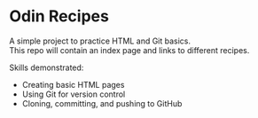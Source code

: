 # Odin Recipes

A simple project to practice HTML and Git basics.  
This repo will contain an index page and links to different recipes.  

Skills demonstrated:
- Creating basic HTML pages
- Using Git for version control
- Cloning, committing, and pushing to GitHub
